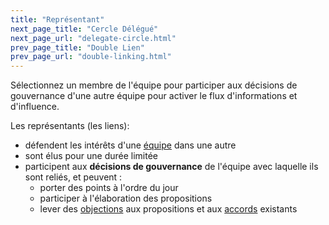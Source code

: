 ```yaml
---
title: "Représentant"
next_page_title: "Cercle Délégué"
next_page_url: "delegate-circle.html"
prev_page_title: "Double Lien"
prev_page_url: "double-linking.html"
---
```



<div class="card summary"><div class="card-body">Sélectionnez un membre de l'équipe pour participer aux décisions de gouvernance d'une autre équipe pour activer le flux d'informations et d'influence.
</div></div>

Les représentants (les liens):

- défendent les intérêts d'une <a href="glossary.html#entry-team" class="glossary-tooltip" data-toggle="tooltip" title="Equipe: Un groupe de personnes qui collaborent sur un driver (ou un objectif) commun. Généralement, une équipe fait partie d&#x27;une organisation ou est formée pour la collaboration entre plusieurs organisations.">équipe</a> dans une autre
- sont élus pour une durée limitée
- participent aux **décisions de gouvernance** de l'équipe avec laquelle ils sont reliés, et peuvent : 
    - porter des points à l'ordre du jour
    - participer à l'élaboration des propositions
    - lever des <a href="glossary.html#entry-objection" class="glossary-tooltip" data-toggle="tooltip" title="Objection: Un argument – relatif à une proposition, un accord existant, ou une activité menée par un ou plusieurs membres de l&#x27;organisation - révélant des conséquences ou des risques qu&#x27;il serait préférable d&#x27;éviter pour l&#x27;organisation, ou démontrant des améliorations potentielles significatives.">objections</a> aux propositions et aux <a href="glossary.html#entry-agreement" class="glossary-tooltip" data-toggle="tooltip" title="Accord: Une ligne directrice, un processus ou protocole convenus pour guider le flux de valeur.">accords</a> existants